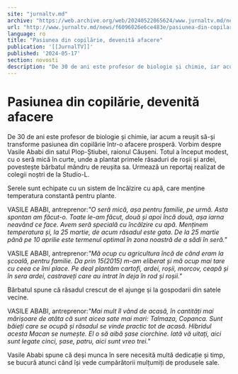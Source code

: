 ```yaml
---
site: "jurnaltv.md"
archive: "https://web.archive.org/web/20240522065624/www.jurnaltv.md/news/f6096026e6ce483e/pasiunea-din-copilarie-devenita-afacere.html?utm_source=RSS&utm_medium=RSS&utm_campaign=RSS"
url: "http://www.jurnaltv.md/news/f6096026e6ce483e/pasiunea-din-copilarie-devenita-afacere.html"
language: ro
title: "Pasiunea din copilărie, devenită afacere"
publication: '[[JurnalTV]]'
published: '2024-05-17'
section: novosti
description: "De 30 de ani este profesor de biologie și chimie, iar acum a reușit să-și transforme pasiunea din copilărie într-o afacere prosperă. Vorbim despre Vasile Ababi din satul Plop-Știubei, raionul Căușeni. Totul a început modest, cu o seră mică în curte, unde a plantat primele răsaduri de roșii și ardei, povestește bărbatul mândru de reușita sa. Urmează un reportaj realizat de colegii noștri de la Studio-L."
---
```


# Pasiunea din copilărie, devenită afacere

De 30 de ani este profesor de biologie și chimie, iar acum a reușit să-și transforme pasiunea din copilărie într-o afacere prosperă. Vorbim despre Vasile Ababi din satul Plop-Știubei, raionul Căușeni. Totul a început modest, cu o seră mică în curte, unde a plantat primele răsaduri de roșii și ardei, povestește bărbatul mândru de reușita sa. Urmează un reportaj realizat de colegii noștri de la Studio-L.

Serele sunt echipate cu un sistem de încălzire cu apă, care menține temperatura constantă pentru plante.

VASILE ABABI, antreprenor:*"O seră mică, așa pentru familie, pe urmă. Asta spontan am făcut-o. Toate le-am făcut, două și apoi încă două, așa iarna neavând ce face. Avem seră specială cu încălzire cu apă. Menținem temperatura și, la 25 martie, de acum răsadul este gata. De la 25 martie până pe 10 aprilie este termenul optimal în zona noastră de a sădi în seră."*

VASILE ABABI, antreprenor:*"Mă ocup cu agricultura încă de când eram la școală, pentru familie. Da prin 15(2015) m-am eliberat și mă ocup mai tare cu ceea ce îmi place. Pe deal plantăm cartofi, ardei, roșii, morcov, ceapă și în sera ardei, castraveți care au intrat în deja în rod și roșii."*

Bărbatul spune că răsadul crescut de el ajunge și la gospodarii din satele vecine.

VASILE ABABI, antreprenor:*"Mai mult îl vând de acasă, în cantități mai mărișoare de atâta că sunt aicea sate mai mari: Talmaza, Copanca. Sunt băieți care se ocupă și răsadul se vinde practic tot de acasă. Hibridul acesta Macan se numește. El o să aibă șase ciorchine. Iată vă uitați, aici sunt legate cinci, șase, patru, aici sunt vreo trei."*

Vasile Ababi spune că deși munca în sere necesită multă dedicație și timp, se bucură atunci când își vede cumpărătorii mulțumiți de produsele sale.